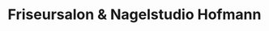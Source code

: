 ---
title: "Friseursalon & Nagelstudio Hofmann"
url: /berlin/friseursalon-und-nagelstudio-hofmann/
shop: Friseur
---